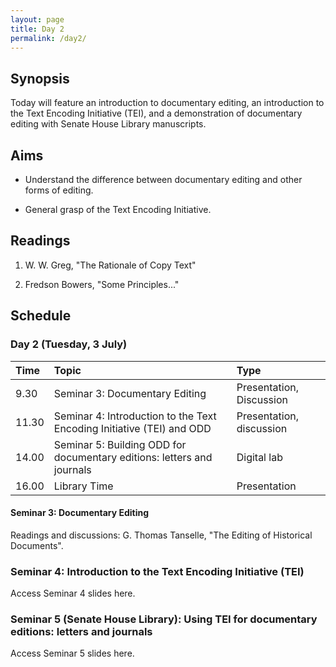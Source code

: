 ```yaml
---
layout: page
title: Day 2
permalink: /day2/
---
```


## Synopsis

Today will feature an introduction to documentary editing, an introduction to the Text Encoding Initiative (TEI), and a demonstration of documentary editing with Senate House Library manuscripts.

## Aims

- Understand the difference between documentary editing and other forms of editing.

- General grasp of the Text Encoding Initiative.

## Readings

1. W. W. Greg, "The Rationale of Copy Text"

2. Fredson Bowers, "Some Principles..."

## Schedule

### Day 2 (Tuesday, 3 July)

Time  | Topic                                                                  | Type
:---- | :--------------------------------------------------------------------- | :-----------------------
9.30  | Seminar 3: Documentary Editing                                         | Presentation, Discussion |
11.30 | Seminar 4: Introduction to the Text Encoding Initiative (TEI) and ODD  | Presentation, discussion |
14.00 | Seminar 5: Building ODD for documentary editions: letters and journals | Digital lab              |
16.00 | Library Time                                                           | Presentation             |

#### Seminar 3: Documentary Editing

Readings and discussions: G. Thomas Tanselle, "The Editing of Historical Documents".

### Seminar 4: Introduction to the Text Encoding Initiative (TEI)

Access Seminar 4 slides here.

### Seminar 5 (Senate House Library): Using TEI for documentary editions: letters and journals

Access Seminar 5 slides here.
